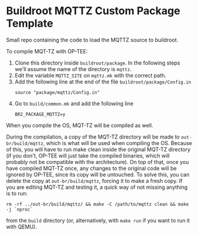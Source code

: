 # Buildroot MQTTZ Custom Package Template

Small repo containing the code to load the MQTTZ source to buildroot.

To compile MQT-TZ with OP-TEE:

1. Clone this directory inside `buildroot/package`. In the following steps we'll
   assume the name of the directory is `mqttz`.
2. Edit the variable `MQTTZ_SITE` on `mqttz.mk` with the correct path.
3. Add the following line at the end of the file `buildroot/package/Config.in`
   ```
   source "package/mqttz/Config.in"
   ```
4. Go to `build/common.mk` and add the following line
   ```
   BR2_PACKAGE_MQTTZ=y
   ```

When you compile the OS, MQT-TZ will be compiled as well.

During the compilation, a copy of the MQT-TZ directory will be made to
`out-br/build/mqttz`, which is what will be used when compiling the OS. Because
of this, you will have to run make clean inside the original MQT-TZ directory
(if you don't, OP-TEE will just take the compiled binaries, which will probably
not be compatible with the architecture). On top of that, once you have compiled
MQT-TZ once, any changes to the original code will be ignored by OP-TEE, since
its copy will be untouched. To solve this, you can delete the copy at
`out-br/build/mqttz`, forcing it to make a fresh copy. If you are editing
MQT-TZ and testing it, a quick way of not missing anything is to run:

```
rm -rf ../out-br/build/mqttz/ && make -C /path/to/mqttz clean && make -j `nproc`
```

from the `build` directory (or, alternatively, with `make run` if you want to
run it with QEMU).
